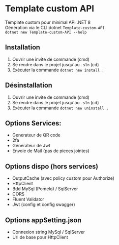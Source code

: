 # Template custom API

Template custom pour minimal API .NET 8  
Génération via le CLI dotnet `Template-custom-API`  
`dotnet new Template-custom-API --help`

## Installation
1. Ouvrir une invite de commande (cmd)
2. Se rendre dans le projet jusqu'au `.sln` (cd)
3. Exécuter la commande `dotnet new install .`

## Désinstallation
1. Ouvrir une invite de commande (cmd)
2. Se rendre dans le projet jusqu'au `.sln` (cd)
3. Exécuter la commande `dotnet new uninstall .`

## Options Services:
- Generateur de QR code
- 2fa
- Generateur de Jwt
- Envoie de Mail (pas de pieces jointes)

## Options dispo (hors services)
- OutputCache (avec policy custom pour Authorize)
- HttpClient
- Bdd MySql (Pomelo) / SqlServer
- CORS
- Fluent Validator
- Jwt (config et config swagger)

## Options appSetting.json
- Connexion string MySql / SqlServer
- Url de base pour HttpClient
